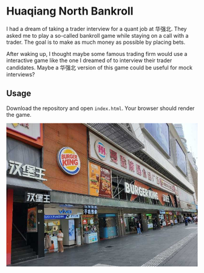 # Huaqiang North Bankroll
I had a dream of taking a trader interview for a quant job at 华强北. They asked me to play a so-called bankroll game while staying on a call with a trader. The goal is to make as much money as possible by placing bets.

After waking up, I thought maybe some famous trading firm would use a interactive game like the one I dreamed of to interview their trader candidates. Maybe a 华强北 version of this game could be useful for mock interviews?

## Usage

Download the repository and open `index.html`. Your browser should render the game.

![image](hbw.jpg)
